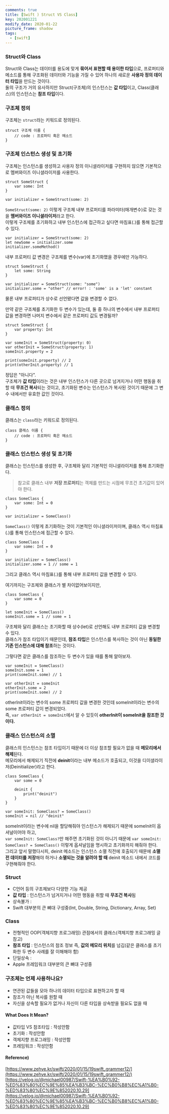 ```yaml
---
comments: true
title: [Swift ) Struct VS Class]
key: 202001221
modify_date: 2020-01-22
picture_frame: shadow
tags:
  - [swift]
---
```

 
### Struct와 Class
 
Struct와 Class는 데이터를 용도에 맞게 **묶어서 표현할 때 용이한 타입**으로, 프로퍼티와 메소드를 통해 구조화된 데이터와 기능을 가질 수 있어 하나의 새로운 **사용자 정의 데이터 타입**을 만드는 것이다.   
둘의 구조가 거의 유사하지만 Struct(구조체)의 인스턴스는 **값 타입**이고, Class(클래스)의 인스턴스는 **참조 타입**이다.   
 

 
### 구조체 정의
 
구조체는 `struct`라는 키워드로 정의된다.
```
struct 구조체 이름 {
    // code : 프로퍼티 혹은 메소드
}
```
 
### 구조체 인스턴스 생성 및 초기화
 
구조체는 인스턴스를 생성하고 사용자 정의 이니셜라이저를 구현하지 않으면 기본적으로 멤버와이즈 이니셜라이저를 사용한다.
```
struct SomeStruct {
    var some: Int
}
 
var initializer = SomeStruct(some: 2)
```
`SomeStruct(some: 2)` 이렇게 구조체 내부 프로퍼티를 파라미터(매개변수)로 갖는 것을 **멤버와이즈 이니셜라이저**라고 한다.   
이렇게 구조체를 초기화하고 내부 인스턴스에 접근하고 싶다면 마침표(.)를 통해 접근할 수 있다.
```
var initializer = SomeStruct(some: 2)
let newSome = initializer.some
initializer.someMethod()
```
내부 프로퍼티 값 변경은 구조체를 변수(var)에 초기화했을 경우에만 가능하다.
```
struct SomeStruct {
    let some: String
}
 
var initializer = SomeStruct(some: "some")
initializer.some = "other" // error! : 'some' is a 'let' constant
```
물론 내부 프로퍼티가 상수로 선언됐다면 값을 변경할 수 없다.
 
만약 같은 구조체를 초기화한 두 변수가 있는데, 둘 중 하나의 변수에서 내부 프로퍼티 값을 변경하면 나머지 변수에서 같은 프로퍼티 값도 변경될까?
```
struct SomeStruct {
    var property: Int
}
 
var someInit = SomeStruct(property: 0)
var otherInit = SomeStruct(property: 1)
someInit.property = 2
 
print(someInit.property) // 2
print(otherInit.property) // 1
```
정답은 "아니다".   
구조체가 **값 타입**이라는 것은 내부 인스턴스가 다른 곳으로 넘겨지거나 어떤 행동을 취할 때 **무조건 복사**되는 것이고, 초기화된 변수는 인스턴스가 복사된 것이기 때문에 그 변수 내에서만 유효한 값인 것이다.
 

 
### 클래스 정의
 
클래스는 `class`라는 키워드로 정의된다.
```
class 클래스 이름 {
    // code : 프로퍼티 혹은 메소드
}
```
 
### 클래스 인스턴스 생성 및 초기화
 
클래스는 인스턴스를 생성한 후, 구조체와 달리 기본적인 이니셜라이저를 통해 초기화한다.
    
    
> 참고로 클래스 내부 **저장 프로퍼티**는 객체를 만드는 시점에 무조건 초기값이 있어야 한다.
```
class SomeClass {
    var some: Int = 0
}
 
var initializer = SomeClass()
```
`SomeClass()` 이렇게 초기화하는 것이 기본적인 이니셜라이저이며, 클래스 역시 마침표(.)를 통해 인스턴스에 접근할 수 있다.   
```
class SomeClass {
    var some: Int = 0
}
 
var initializer = SomeClass()
initializer.some = 1 // some = 1
```
그리고 클래스 역시 마침표(.)를 통해 내부 프로퍼티 값을 변경할 수 있다.
 
여기까지는 구조체와 클래스가 별 차이없어보이지만,
```
class SomeClass {
    var some = 0
}
 
let someInit = SomeClass()
someInit.some = 1 // some = 1
```
구조체와 달리 클래스는 초기화할 때 상수(let)로 선언해도 내부 프로퍼티 값을 변경할 수 있다.   
클래스가 참조 타입이기 때문인데, **참조 타입**은 인스턴스를 복사하는 것이 아닌 **동일한 기존 인스턴스에 대해 참조**하는 것이다.   
    
그렇다면 같은 클래스를 참조하는 두 변수가 있을 때를 통해 알아보자.
```
var someInit = SomeClass()
someInit.some = 1
print(someInit.some) // 1

var otherInit = someInit
otherInit.some = 2
print(someInit.some) // 2
```
otherInit이라는 변수의 some 프로퍼티 값을 변경한 것인데 someInit이라는 변수의 some 프로퍼티 값이 변경되었다.   
즉, `var otherInit = someInit`에서 알 수 있듯이 **otherInit이 someInit을 참조한 것이다.**

### 클래스 인스턴스의 소멸
 
클래스의 인스턴스는 참조 타입이기 때문에 더 이상 참조할 필요가 없을 때 **메모리에서 해제**된다.   
메모리에서 해제되기 직전에 **deinit**이라는 내부 메소드가 호출되고, 이것을 디이셜라이저(Deinitializer)라고 한다.
```
class SomeClass {
    var some = 0
    
    deinit {
        print("deinit")
    }
}
 
var someInit: SomeClass? = SomeClass()
someInit = nil // "deinit"
```
someInit이라는 변수에 nil을 할당해줘야 인스턴스가 해제되기 때문에 someInit이 옵셔널이어야 하고,   
`var someInit: SomeClass?`만 해주면 초기화된 것이 아니기 때문에 `var someInit: SomeClass? = SomeClass()` 이렇게 옵셔널임을 명시하고 초기화까지 해줘야 한다.   
그리고 앞서 말했다시피, deinit 메소드는 인스턴스 소멸 직전에 호출되기 때문에 **소멸 전 데이터를 저장**해야 하거나 **소멸되는 것을 알려야 할 때** deinit 메소드 내에서 코드를 구현해줘야 한다. 
 


### Struct
 
 - C언어 등의 구조체보다 다양한 기능 제공
- **값 타입** : 인스턴스가 넘겨지거나 어떤 행동을 취할 때 **무조건 복사**됨
- 상속불가 : 
- Swift 대부분의 큰 뼈대 구성중(Int, Double, String, Dictionary, Array, Set)
 
### Class
 
- 전형적인 OOP(객체지향 프로그래밍) 관점에서의 클래스(객체지향 프로그래밍 글 참고)
- **참조 타입** : 인스턴스의 참조 정보 즉, **값의 메모리 위치**를 넘김(같은 클래스를  초기화한 두 변수 사례를 잘 이해해야 함)
- 단일상속 : 
- Apple 프레임워크 대부분의 큰 뼈대 구성중

### 구조체는 언제 사용하나요?
 
- 연관된 값들을 모아 하나의 데이터 타입으로 표현하고자 할 때
- 참조가 아닌 복사를 원할 때
- 자신을 상속할 필요가 없거나 자신이 다른 타입을 상속받을 필요도 없을 때
 
#### What Does It Mean?
 
 - 값타입 VS 참조타입 : 작성안함
 - 초기화 : 작성안함
- 객체지향 프로그래밍 : 작성안함
- 프레임워크 : 작성안함

#### Reference)
[https://www.zehye.kr/swift/2020/01/15/19swift_grammer12/](https://www.zehye.kr/swift/2020/01/15/19swift_grammer12/)
[https://velog.io/@michael00987/Swift-%EA%B0%92-%ED%83%80%EC%9E%85%EA%B3%BC-%EC%B0%B8%EC%A1%B0-%ED%83%80%EC%9E%852020.10.29](https://velog.io/@michael00987/Swift-%EA%B0%92-%ED%83%80%EC%9E%85%EA%B3%BC-%EC%B0%B8%EC%A1%B0-%ED%83%80%EC%9E%852020.10.29)
